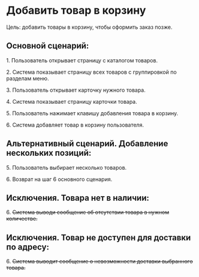 ﻿# **Добавить товар в корзину**

Цель: добавить товары в корзину, чтобы оформить заказ позже.

## **Основной сценарий:**
1\. Пользователь открывает страницу с каталогом товаров.

2\. Система показывает страницу всех товаров с группировкой по разделам меню.

3\. Пользователь открывает карточку нужного товара.

4\. Система показывает страницу карточки товара.

5\. Пользователь нажимает клавишу добавления товара в корзину.

6\. Система добавляет товар в корзину пользователя.

## **Альтернативный сценарий. Добавление нескольких позиций:**
5\. Пользователь выбирает несколько товаров.

6\. Возврат на шаг 6 основного сценария.

## **Исключения. Товара нет в наличии:**
6\. ~~Система выводи сообщение об отсутствии товара в нужном количестве.~~

## **Исключения. Товар не доступен для доставки по адресу:**
6\. ~~Система выводит сообщение о невозможности доставки выбранного товара.~~


